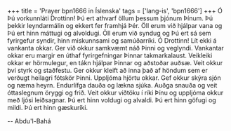 +++
title = 'Prayer bpn1666 in Íslenska'
tags = ['lang-is', 'bpn1666']
+++
Ó Þú vorkunnláti Drottinn! Þú ert athvarf öllum þessum þjónum Þínum. Þú þekkir leyndar­málin og ekkert fer framhjá Þér. Öll erum við hjálpar vana og Þú ert hinn máttugi og al­voldugi. Öll erum við syndug og Þú ert sá sem fyrirgefur syndir, hinn miskunnsami og samúð­arríki. Ó Drottinn! Lít ekki á vankanta okkar. Ger við okkur samkvæmt náð Þinni og veglyndi. Vankantar okkar eru margir en úthaf fyrirgefningar Þinnar takmarkalaust. Veikleiki okkar er hörmu­legur, en tákn hjálpar Þinnar og aðstoðar auðsæ. Veit okkur því styrk og staðfestu. Ger okkur kleift að inna það af höndum sem er verðugt heilagri fótskör Þinni. Uppljóma hjörtu okkar. Gef okkur skýra sjón og næma heyrn. Endurlífga dauða og lækna sjúka. Auðga snauða og veit óttaslegnum öryggi og frið. Veit okkur viðtöku í ríki Þínu og uppljóma okkur með ljósi leiðsagnar. Þú ert hinn voldugi og alvaldi. Þú ert hinn göfugi og mildi. Þú ert hinn gæskuríki.

-- Abdu'l-Bahá
